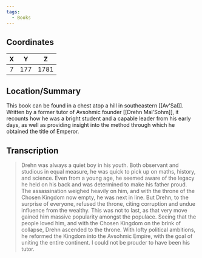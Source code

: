 ```yaml
---
tags:
  - Books
---
```


## Coordinates
| **X** | **Y** | **Z** |
| :---: | :---: | :---: |
|   7   |  177  | 1781  |

## Location/Summary
This book can be found in a chest atop a hill in southeastern [[Av'Sal]]. Written by a former tutor of Avsohmic founder [[Drehn Mal'Sohm]], it recounts how he was a bright student and a capable leader from his early days, as well as providing insight into the method through which he obtained the title of Emperor.

## Transcription
> Drehn was always a quiet boy in his youth. Both observant and studious in equal measure, he was quick to pick up on maths, history, and science. Even from a young age, he seemed aware of the legacy he held on his back and was determined to make his father proud. The assassination weighed heavily on him, and with the throne of the Chosen Kingdom now empty, he was next in line. But Drehn, to the surprise of everyone, refused the throne, citing corruption and undue influence from the wealthy. This was not to last, as that very move gained him massive popularity amongst the populace. Seeing that the people loved him, and with the Chosen Kingdom on the brink of collapse, Drehn ascended to the throne. With lofty political ambitions, he reformed the Kingdom into the Avsohmic Empire, with the goal of uniting the entire continent. I could not be prouder to have been his tutor.

